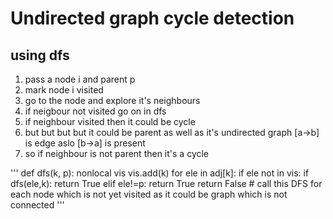 # Undirected graph cycle detection


## using dfs

1. pass a node i and parent p
2. mark node i visited
3. go to the node and explore it's neighbours
4. if neigbour not visited go on in dfs
5. if neighbour visited then it could be cycle 
6. but but but but it could be parent as well as it's undirected graph [a->b] is edge aslo [b->a] is present 
7. so if neighbour is not parent then it's a cycle

'''
        def dfs(k, p):
            nonlocal vis
            vis.add(k)
            for ele in adj[k]:
                if ele not in vis:
                    if dfs(ele,k):
                        return True
                elif ele!=p:
                    return True
            return False
            # call this DFS for each node which is not yet visited as it could be graph which is not connected
  '''
